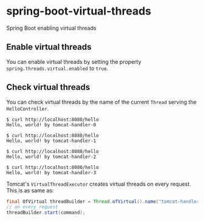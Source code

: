 # spring-boot-virtual-threads

Spring Boot enabling virtual threads

## Enable virtual threads

You can enable virtual threads by setting the property `spring.threads.virtual.enabled` to `true`.

## Check virtual threads

You can check virtual threads by the name of the current `Thread` serving the `HelloController`.

```
$ curl http://localhost:8080/hello
Hello, world! by tomcat-handler-0

$ curl http://localhost:8080/hello
Hello, world! by tomcat-handler-1

$ curl http://localhost:8080/hello
Hello, world! by tomcat-handler-2

$ curl http://localhost:8080/hello
Hello, world! by tomcat-handler-3
```

Tomcat's `VirtualThreadExecutor` creates virtual threads on every request.
This is as same as:

```java
final OfVirtual threadBuilder = Thread.ofVirtual().name("tomcat-handler-", 0);
// on every request
threadBuilder.start(command);
```
